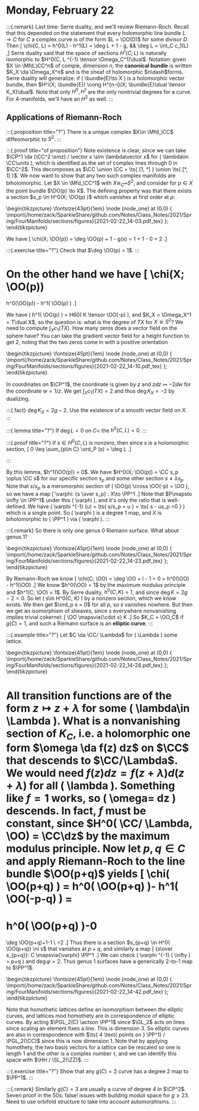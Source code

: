 # Monday, February 22

:::{.remark}
Last time: Serre duality, and we'll review Riemann-Roch.
Recall that this depended on the statement that every holomorphic line bundle $L\to C$ for $C$ a complex curve is of the form $L = \OO(D)$ for some divisor $D$.
Then 
\[
\chi(C, L) = h^0(L) - h^1(L) = \deg L + 1 - g, && \deg L = \int_C c_1(L)
,\]
Serre duality said that the space of sections $H^1(C; L)$ is naturally isomorphic to $H^0(C, L ^{-1} \tensor \Omega_C^1)\dual$.
Notation: given $X \in \Mfd_\CC^n$ of comple,  dimension $n$, the **canonical bundle** is written $K_X \da \Omega_X^n$ and is the sheaf of holomorphic $n\dash$forms.
Serre duality will generalize: if \( \bundle{E}\to X \) is a holomorphic vector bundle, then $H^i(X; \bundle{E}) \cong H^{n-i}(X; \bundle{E}\dual \tensor K_X)\dual$.
Note that only $H^0, H^1$ are the only nontrivial degrees for a curve.
For 4-manifolds, we'll have an $H^2$ as well.
:::

## Applications of Riemann-Roch

:::{.proposition title="?"}
There is a unique complex $X\in \Mfd_\CC$ diffeomorphic to $S^2$.
:::

:::{.proof title="of proposition"}
Note existence is clear, since we can take $\CP^1 \da (\CC^2 \smz) / \vector x \sim \lambda\vector x$ for \( \lambda\in \CC\units \), which is identified as the set of complex lines through $0$ in $\CC^2$.
This decomposes as $\CC \union \CC = \ts{ [1, *] } \union \ts{ [*, 1] }$.
We now want to show that any two such complex manifolds are biholomorphic.
Let $X \in \Mfd_\CC^1$ with $X\cong_{C^{\infty }} S^2$, and consider for $p\in X$ the point bundle $\OO(p) \to X$.
The defining property was that there exists a section $s_p \in H^0(X; \OO(p) )$ which vanishes at first order at $p$:

\begin{tikzpicture}
\fontsize{43pt}{1em} 
\node (node_one) at (0,0) { \import{/home/zack/SparkleShare/github.com/Notes/Class_Notes/2021/Spring/FourManifolds/sections/figures}{2021-02-22_14-03.pdf_tex} };
\end{tikzpicture}

We have 
\[
\chi(X; \OO(p)) 
= \deg \OO(p) + 1 - g(x) = 1 + 1 - 0 = 2
.\]


:::{.exercise title="?"}
Check that $\deg \OO(p) = 1$.
:::

On the other hand we have
\[
\chi(X; \OO(p)) 
=
h^0(\OO(p)) - h^1( \OO(p) )
.\]

We have \( h^1( \OO(p) ) = H60( K \tensor \OO(-p) \), and $K_X = \Omega_X^1 = T\dual X$, so the question is:
what is the degree of $TX$ for $X\cong S^2$?
We need to compute $\int_X c_1(TX)$.
How many zeros does a vector field on the sphere have?
You can take the gradient vector field for a height function to get $2$, noting that the two zeros come in with a positive orientation

\begin{tikzpicture}
\fontsize{45pt}{1em} 
\node (node_one) at (0,0) { \import{/home/zack/SparkleShare/github.com/Notes/Class_Notes/2021/Spring/FourManifolds/sections/figures}{2021-02-22_14-10.pdf_tex} };
\end{tikzpicture}

In coordinates on $\CP^1$, the coordinate is given by $z$ and $z \dd{}{z} \mapsto -2 \dd{}{w}$ for the coordinate $w = 1/z$.
We get $\int_X c_1(TX) = 2$ and thus $\deg K_X = -2$ by dualizing.


:::{.fact}
$\deg K_X = 2g-2$.
Use the existence of a smooth vector field on $X$.
:::


:::{.lemma title="?"}
If $\deg L < 0$ on $C$< the $h^0(C, L) = 0$.
:::


:::{.proof title="?"}
If $s\in H^0(C, L)$ is nonzero, then since $s$ is a holomorphic section,
\[
0 \leq \sum_{p\in C} \ord_P (s) = \deg L
.\]

:::

By this lemma, $h^1(\OO(p)) = 0$.
We have $H^0(X; \OO(p)) = \CC s_p \oplus \CC s$ for our specific section $s_p$ and some other section $s \neq \lambda s_p$.
Note that $s/s_p$ is a meromorphic section of \( \OO(p) \cross \OO(-p) = \OO \), so we have a map
\[
\varphi: {s \over s_p} : X\to \PP^1
.\]
Note that $P\mapsto \infty \in \PP^1$ under this \( \varphi \), and it's only the ratio that is well-defined.
We have \( \varphi ^{-1} (u) = \ts{ s/s_p = u } = \ts{ s - us_p =0 } \) which is a single point.
So \( \varphi \) is a degree 1 map, and $X$ is biholomorphic to \( \PP^1 \) via \( \varphi \).
:::

:::{.remark}
So there is only one genus 0 Riemann surface.
What about genus 1?

\begin{tikzpicture}
\fontsize{45pt}{1em} 
\node (node_one) at (0,0) { \import{/home/zack/SparkleShare/github.com/Notes/Class_Notes/2021/Spring/FourManifolds/sections/figures}{2021-02-22_14-23.pdf_tex} };
\end{tikzpicture}

By Riemann-Roch we know
\[
\chi(C; \OO) = \deg \OO + l - 1 = 0 = h^0(\OO) - h^1(\OO)
.\]
We know $h^0(\OO) = 1$ by the maximum modulus principle and $h^1(C; \OO) = 1$.
By Serre duality, $h^0(C, K) = 1$, and since $\deg K = 2g-2 = 0$.
So let \( s\in H^0(C, K) \) by a nonzero section, which we know exists.
We then get $\ord_p s = 0$ for all $p$, so $s$ vanishes nowhere.
But then we get an isomorphism of sheaves, since $s$ everywhere nonvanishing implies trivial cokernel:
\[
\OO \mapsvia{\cdot s} K
.\]
So $K_C = \OO_C$ if $g(C) = 1$, and such a Riemann surface is an **elliptic curve**.
:::

:::{.example title="?"}
Let $C \da \CC/ \Lambda$ for \( \Lambda \) some lattice.

\begin{tikzpicture}
\fontsize{45pt}{1em} 
\node (node_one) at (0,0) { \import{/home/zack/SparkleShare/github.com/Notes/Class_Notes/2021/Spring/FourManifolds/sections/figures}{2021-02-22_14-28.pdf_tex} };
\end{tikzpicture}

All transition functions are of the form $z \mapsto z + \lambda$ for some \( \lambda\in \Lambda \).
What is a nonvanishing section of $K_C$, i.e. a holomorphic one form $\omega \da f(z) dz$ on $\CC$ that descends to $\CC/\Lambda$.
We would need $f(z)dz = f(z + \lambda)d(z+ \lambda)$ for all \( \lambda \).
Something like $f=1$ works, so \( \omega= dz \) descends.
In fact, $f$ must be constant, since $H^0( \CC/ \Lambda, \OO) = \CC\dz$ by the maximum modulus principle.
Now let $p, q\in C$ and apply Riemann-Roch to the line bundle $\OO(p+q)$ yields
\[
\chi( \OO(p+q) ) =
h^0( \OO(p+q) )-
h^1( \OO(-p-q) ) =
=
h^0( \OO(p+q) )-0
=
\deg \OO(p+q)+1-1 \\
=2
.\]
Thus there is a section $s_{p+q} \in H^0( \OO(p+q)) \ni s$ that vanishes at $p+q$, and similarly a map
\[
{s\over s_{p+q}}: C \mapsvia{\varphi} \PP^1
.\]
We can check \( \varphi ^{-1} ( \infty ) = p+q \) and $\deg \varphi = 2$.
Thus genus 1 surfaces have a generically 2-to-1 map to $\PP^1$.

\begin{tikzpicture}
\fontsize{45pt}{1em} 
\node (node_one) at (0,0) { \import{/home/zack/SparkleShare/github.com/Notes/Class_Notes/2021/Spring/FourManifolds/sections/figures}{2021-02-22_14-42.pdf_tex} };
\end{tikzpicture}

Note that homothetic lattices define an isomorphism between the elliptic curves, and lattices mod homothety are in correspondence of elliptic curves.
By acting $\PGL_2(C) \actson \PP^1$ since $\GL_2$ acts on lines since scaling an element fixes a line.
This is dimension 3.
So elliptic curves are also in correspondence with $\ts{ 4 \text{ points on } \PP^1} / \PGL_2(\CC)$ since this is now dimension 1.
Note that by applying homothety, the two basis vectors for a lattice can be rescaled so one is length 1 and the other is a complex number $\tau$, and we can identify this space with $\HH / \SL_2(\ZZ)$.
:::

:::{.exercise title="?"}
Show that any $g(C) = 2$ curve has a degree 2 map to $\PP^1$.
:::

:::{.remark}
Similarly $g(C) = 3$ are usually a curve of degree $4$ in $\CP^2$.
Severi proof in the 50s: false! issues with building moduli space for $g\geq 23$.
Need to use orbifold structure to take into account automorphisms.
:::


